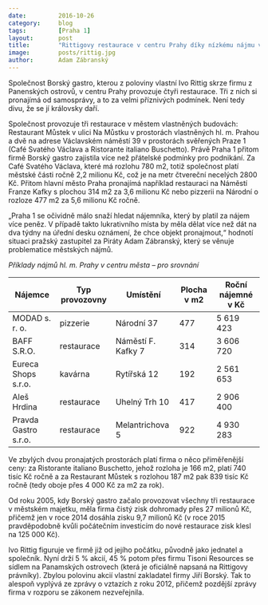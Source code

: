 ```yaml
---
date:         2016-10-26
category:     blog
tags:         [Praha 1]
layout:       post
title:        "Rittigovy restaurace v centru Prahy díky nízkému nájmu vzkvétají" 
image:        posts/rittig.jpg
author:       Adam Zábranský
---
```


Společnost Borský gastro, kterou z poloviny vlastní Ivo Rittig skrze firmu z Panenských ostrovů, v centru Prahy provozuje čtyři restaurace. Tři z nich si pronajímá od samosprávy, a to za velmi příznivých podmínek. Není tedy divu, že se jí královsky daří.

Společnost provozuje tři restaurace v městem vlastněných budovách: Restaurant Můstek v ulici Na Můstku v prostorách vlastněných hl. m. Prahou a dvě na adrese Václavském náměstí 39 v prostorách svěřených Praze 1 (Café Svatého Václava a Ristorante italiano Buschetto). Právě Praha 1 přitom firmě Borský gastro zajistila více než přátelské podmínky pro podnikání. Za Café Svatého Václava, které má rozlohu 780 m2, totiž společnost platí městské části ročně 2,2 milionu Kč, což je na metr čtvereční necelých 2800 Kč. Přitom hlavní město Praha pronajímá například restauraci na Náměstí Franze Kafky s plochou 314 m2 za 3,6 milionu Kč nebo pizzerii na Národní o rozloze 477 m2 za 5,6 milionu Kč ročně.

„Praha 1 se očividně málo snaží hledat nájemníka, který by platil za nájem více peněz. V případě takto lukrativního místa by měla dělat více než dát na dva týdny na úřední desku oznámení, že chce objekt pronajmout,“ hodnotí situaci pražský zastupitel za Piráty Adam Zábranský, který se věnuje problematice městských nájmů.

*Příklady nájmů hl. m. Prahy v centru města – pro srovnání*

| Nájemce              | Typ provozovny    | Umístění           | Plocha v m2 | Roční nájemné v Kč |
| -------------------- | ----------------- | ------------------ | ----------- | ------------------ |
| MODAD s. r. o.       | pizzerie          | Národní 37         | 477         | 5 619 423 |
| BAFF S.R.O.          | restaurace        | Náměstí F. Kafky 7 | 314         | 3 606 720 |
| Eureca Shops s.r.o.  | kavárna           | Rytířská 12        | 192         | 2 561 653 |
| Aleš Hrdina          | restaurace        | Uhelný Trh 10      | 417         | 2 906 400 |
| Pravda Gastro s.r.o. | restaurace        | Melantrichova 5    | 922         | 4 930 283 |

Ve zbylých dvou pronajatých prostorách platí firma o něco přiměřenější ceny: za Ristorante italiano Buschetto, jehož rozloha je 166 m2, platí 740 tisíc Kč ročně a za Restaurant Můstek s rozlohou 187 m2 pak 839 tisíc Kč ročně (tedy oboje přes 4 000 Kč za m2 za rok).

Od roku 2005, kdy Borský gastro začalo provozovat všechny tři restaurace v městském majetku, měla firma čistý zisk dohromady přes 27 milionů Kč, přičemž jen v roce 2014 dosáhla zisku 9,7 milionů Kč (v roce 2015 pravděpodobně kvůli počátečním investicím do nové restaurace zisk klesl na 125 000 Kč).

Ivo Rittig figuruje ve firmě již od jejího počátku, původně jako jednatel a společník. Nyní drží 5 % akcií, 45 % potom přes firmu Tisoni Resources se sídlem na Panamských ostrovech (která je oficiálně napsaná na Rittigovy právníky). Zbylou polovinu akcií vlastní zakladatel firmy Jiří Borský. Tak to alespoň vyplývá ze zprávy o vztazích z roku 2012, přičemž pozdější zprávy firma v rozporu se zákonem nezveřejnila.